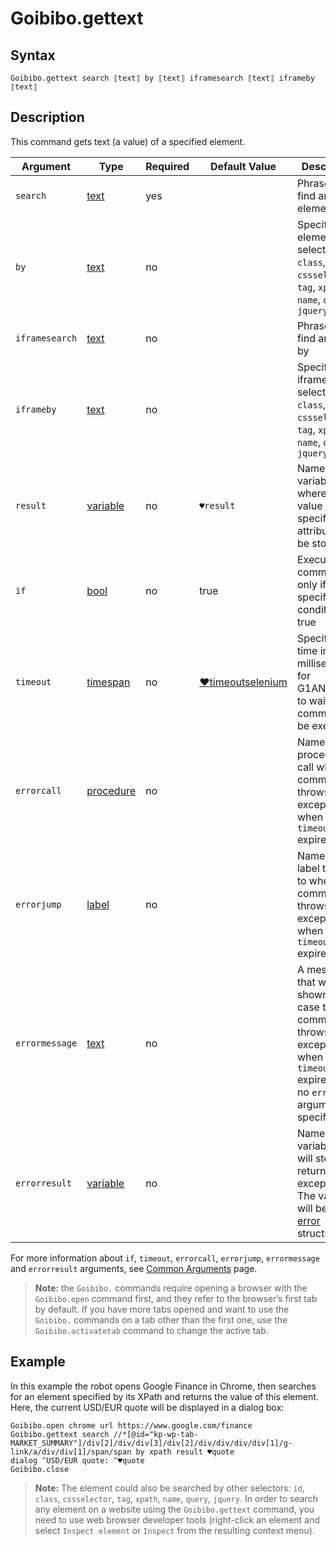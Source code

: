 # Goibibo.gettext

## Syntax

```G1ANT
Goibibo.gettext search ⟦text⟧ by ⟦text⟧ iframesearch ⟦text⟧ iframeby ⟦text⟧
```

## Description

This command gets text (a value) of a specified element.

| Argument       | Type                                                         | Required | Default Value                                                | Description                                                  |
| -------------- | ------------------------------------------------------------ | -------- | ------------------------------------------------------------ | ------------------------------------------------------------ |
| `search`       | [text](https://manual.g1ant.com/link/G1ANT.Language/G1ANT.Language/Structures/TextStructure.md) | yes      |                                                              | Phrase to find an element by                                 |
| `by`           | [text](https://manual.g1ant.com/link/G1ANT.Language/G1ANT.Language/Structures/TextStructure.md) | no       |                                                              | Specifies an element selector: `id`, `class`, `cssselector`, `tag`, `xpath`, `name`, `query`, `jquery` |
| `iframesearch` | [text](https://manual.g1ant.com/link/G1ANT.Language/G1ANT.Language/Structures/TextStructure.md) | no       |                                                              | Phrase to find an iframe by                                  |
| `iframeby`     | [text](https://manual.g1ant.com/link/G1ANT.Language/G1ANT.Language/Structures/TextStructure.md) | no       |                                                              | Specifies an iframe selector: `id`, `class`, `cssselector`, `tag`, `xpath`, `name`, `query`, `jquery` |
| `result`       | [variable](https://manual.g1ant.com/link/G1ANT.Language/G1ANT.Language/Structures/VariableStructure.md) | no       | `♥result`                                                    | Name of a variable where the value of a specified attribute will be stored |
| `if`           | [bool](https://manual.g1ant.com/link/G1ANT.Language/G1ANT.Language/Structures/BooleanStructure.md) | no       | true                                                         | Executes the command only if a specified condition is true   |
| `timeout`      | [timespan](https://manual.g1ant.com/link/G1ANT.Language/G1ANT.Language/Structures/TimeSpanStructure.md) | no       | [♥timeoutselenium](https://manual.g1ant.com/link/G1ANT.Addon.Selenium/G1ANT.Addon.Selenium/Variables/TimeoutSeleniumVariable.md) | Specifies time in milliseconds for G1ANT.Robot to wait for the command to be executed |
| `errorcall`    | [procedure](https://manual.g1ant.com/link/G1ANT.Language/G1ANT.Language/Structures/ProcedureStructure.md) | no       |                                                              | Name of a procedure to call when the command throws an exception or when a given `timeout` expires |
| `errorjump`    | [label](https://manual.g1ant.com/link/G1ANT.Language/G1ANT.Language/Structures/LabelStructure.md) | no       |                                                              | Name of the label to jump to when the command throws an exception or when a given `timeout` expires |
| `errormessage` | [text](https://manual.g1ant.com/link/G1ANT.Language/G1ANT.Language/Structures/TextStructure.md) | no       |                                                              | A message that will be shown in case the command throws an exception or when a given `timeout` expires, and no `errorjump` argument is specified |
| `errorresult`  | [variable](https://manual.g1ant.com/link/G1ANT.Language/G1ANT.Language/Structures/VariableStructure.md) | no       |                                                              | Name of a variable that will store the returned exception. The variable will be of [error](https://manual.g1ant.com/link/G1ANT.Language/G1ANT.Language/Structures/ErrorStructure.md) structure |

For more information about `if`, `timeout`, `errorcall`, `errorjump`, `errormessage` and `errorresult` arguments, see [Common Arguments](https://manual.g1ant.com/link/G1ANT.Manual/appendices/common-arguments.md) page.

> **Note:** the `Goibibo.` commands require opening a browser with the `Goibibo.open` command first, and they refer to the browser’s first tab by default. If you have more tabs opened and want to use the `Goibibo.` commands on a tab other than the first one, use the `Goibibo.activatetab` command to change the active tab.

## Example

In this example the robot opens Google Finance in Chrome, then searches for an element specified by its XPath and returns the value of this element. Here, the current USD/EUR quote will be displayed in a dialog box:

```G1ANT
Goibibo.open chrome url https://www.google.com/finance
Goibibo.gettext search //*[@id="kp-wp-tab-MARKET_SUMMARY"]/div[2]/div/div[3]/div[2]/div/div/div/div[1]/g-link/a/div/div[1]/span/span by xpath result ♥quote
dialog ‴USD/EUR quote: ‴♥quote
Goibibo.close
```

> **Note:** The element could also be searched by other selectors: `id`, `class`, `cssselector`, `tag`, `xpath`, `name`, `query`, `jquery`. In order to search any element on a website using the `Goibibo.gettext` command, you need to use web browser developer tools (right-click an element and select `Inspect element` or `Inspect` from the resulting context menu).
